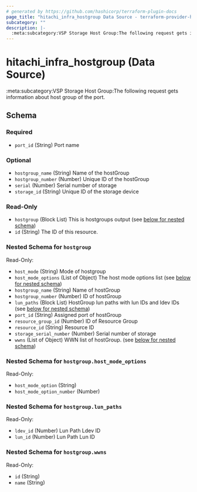 ```yaml
---
# generated by https://github.com/hashicorp/terraform-plugin-docs
page_title: "hitachi_infra_hostgroup Data Source - terraform-provider-hitachi"
subcategory: ""
description: |-
  :meta:subcategory:VSP Storage Host Group:The following request gets information about host group of the port.
---
```


# hitachi_infra_hostgroup (Data Source)

:meta:subcategory:VSP Storage Host Group:The following request gets information about host group of the port.



<!-- schema generated by tfplugindocs -->
## Schema

### Required

- `port_id` (String) Port name

### Optional

- `hostgroup_name` (String) Name of the hostGroup
- `hostgroup_number` (Number) Unique ID of the hostGroup
- `serial` (Number) Serial number of storage
- `storage_id` (String) Unique ID of the storage device

### Read-Only

- `hostgroup` (Block List) This is hostgroups output (see [below for nested schema](#nestedblock--hostgroup))
- `id` (String) The ID of this resource.

<a id="nestedblock--hostgroup"></a>
### Nested Schema for `hostgroup`

Read-Only:

- `host_mode` (String) Mode of hostgroup
- `host_mode_options` (List of Object) The host mode options list (see [below for nested schema](#nestedatt--hostgroup--host_mode_options))
- `hostgroup_name` (String) Name of hostGroup
- `hostgroup_number` (Number) ID of hostGroup
- `lun_paths` (Block List) HostGroup lun paths with lun IDs and ldev IDs (see [below for nested schema](#nestedblock--hostgroup--lun_paths))
- `port_id` (String) Assigned port of hostGroup
- `resource_group_id` (Number) ID of Resource Group
- `resource_id` (String) Resource ID
- `storage_serial_number` (Number) Serial number of storage
- `wwns` (List of Object) WWN list of hostGroup. (see [below for nested schema](#nestedatt--hostgroup--wwns))

<a id="nestedatt--hostgroup--host_mode_options"></a>
### Nested Schema for `hostgroup.host_mode_options`

Read-Only:

- `host_mode_option` (String)
- `host_mode_option_number` (Number)


<a id="nestedblock--hostgroup--lun_paths"></a>
### Nested Schema for `hostgroup.lun_paths`

Read-Only:

- `ldev_id` (Number) Lun Path Ldev ID
- `lun_id` (Number) Lun Path Lun ID


<a id="nestedatt--hostgroup--wwns"></a>
### Nested Schema for `hostgroup.wwns`

Read-Only:

- `id` (String)
- `name` (String)


